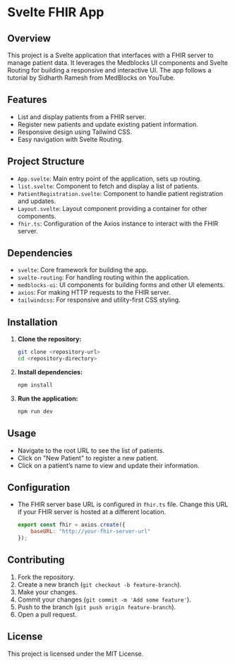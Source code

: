 # Svelte FHIR App

## Overview

This project is a Svelte application that interfaces with a FHIR server to manage patient data. It leverages the Medblocks UI components and Svelte Routing for building a responsive and interactive UI. The app follows a tutorial by Sidharth Ramesh from MedBlocks on YouTube.

## Features

- List and display patients from a FHIR server.
- Register new patients and update existing patient information.
- Responsive design using Tailwind CSS.
- Easy navigation with Svelte Routing.

## Project Structure

- `App.svelte`: Main entry point of the application, sets up routing.
- `list.svelte`: Component to fetch and display a list of patients.
- `PatientRegistration.svelte`: Component to handle patient registration and updates.
- `Layout.svelte`: Layout component providing a container for other components.
- `fhir.ts`: Configuration of the Axios instance to interact with the FHIR server.

## Dependencies

- `svelte`: Core framework for building the app.
- `svelte-routing`: For handling routing within the application.
- `medblocks-ui`: UI components for building forms and other UI elements.
- `axios`: For making HTTP requests to the FHIR server.
- `tailwindcss`: For responsive and utility-first CSS styling.

## Installation

1. **Clone the repository:**

    ```bash
    git clone <repository-url>
    cd <repository-directory>
    ```

2. **Install dependencies:**

    ```bash
    npm install
    ```

3. **Run the application:**

    ```bash
    npm run dev
    ```

## Usage

- Navigate to the root URL to see the list of patients.
- Click on "New Patient" to register a new patient.
- Click on a patient’s name to view and update their information.

## Configuration

- The FHIR server base URL is configured in `fhir.ts` file. Change this URL if your FHIR server is hosted at a different location.

    ```javascript
    export const fhir = axios.create({
        baseURL: "http://your-fhir-server-url"
    });
    ```

## Contributing

1. Fork the repository.
2. Create a new branch (`git checkout -b feature-branch`).
3. Make your changes.
4. Commit your changes (`git commit -m 'Add some feature'`).
5. Push to the branch (`git push origin feature-branch`).
6. Open a pull request.

## License

This project is licensed under the MIT License.
